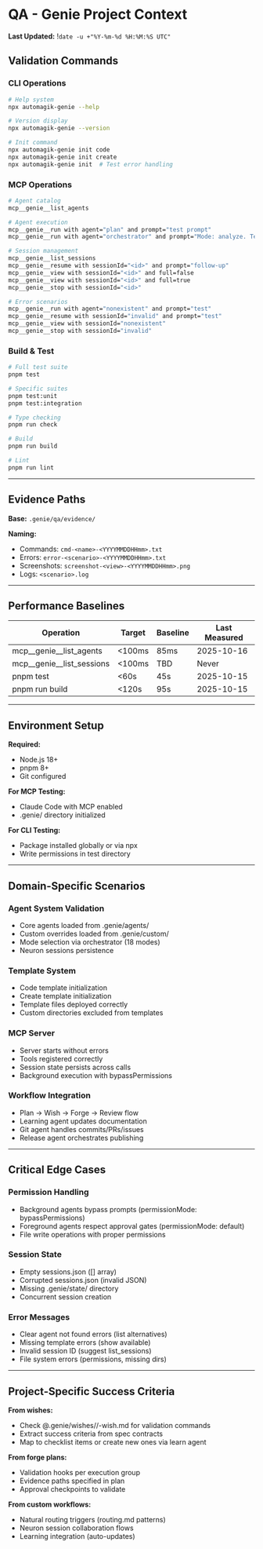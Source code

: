 # QA - Genie Project Context
**Last Updated:** !`date -u +"%Y-%m-%d %H:%M:%S UTC"`
## Validation Commands

### CLI Operations
```bash
# Help system
npx automagik-genie --help

# Version display
npx automagik-genie --version

# Init command
npx automagik-genie init code
npx automagik-genie init create
npx automagik-genie init  # Test error handling
```

### MCP Operations
```bash
# Agent catalog
mcp__genie__list_agents

# Agent execution
mcp__genie__run with agent="plan" and prompt="test prompt"
mcp__genie__run with agent="orchestrator" and prompt="Mode: analyze. Test."

# Session management
mcp__genie__list_sessions
mcp__genie__resume with sessionId="<id>" and prompt="follow-up"
mcp__genie__view with sessionId="<id>" and full=false
mcp__genie__view with sessionId="<id>" and full=true
mcp__genie__stop with sessionId="<id>"

# Error scenarios
mcp__genie__run with agent="nonexistent" and prompt="test"
mcp__genie__resume with sessionId="invalid" and prompt="test"
mcp__genie__view with sessionId="nonexistent"
mcp__genie__stop with sessionId="invalid"
```

### Build & Test
```bash
# Full test suite
pnpm test

# Specific suites
pnpm test:unit
pnpm test:integration

# Type checking
pnpm run check

# Build
pnpm run build

# Lint
pnpm run lint
```

---

## Evidence Paths

**Base:** `.genie/qa/evidence/`

**Naming:**
- Commands: `cmd-<name>-<YYYYMMDDHHmm>.txt`
- Errors: `error-<scenario>-<YYYYMMDDHHmm>.txt`
- Screenshots: `screenshot-<view>-<YYYYMMDDHHmm>.png`
- Logs: `<scenario>.log`

---

## Performance Baselines

| Operation | Target | Baseline | Last Measured |
|-----------|--------|----------|---------------|
| mcp__genie__list_agents | <100ms | 85ms | 2025-10-16 |
| mcp__genie__list_sessions | <100ms | TBD | Never |
| pnpm test | <60s | 45s | 2025-10-15 |
| pnpm run build | <120s | 95s | 2025-10-15 |

---

## Environment Setup

**Required:**
- Node.js 18+
- pnpm 8+
- Git configured

**For MCP Testing:**
- Claude Code with MCP enabled
- .genie/ directory initialized

**For CLI Testing:**
- Package installed globally or via npx
- Write permissions in test directory

---

## Domain-Specific Scenarios

### Agent System Validation
- Core agents loaded from .genie/agents/
- Custom overrides loaded from .genie/custom/
- Mode selection via orchestrator (18 modes)
- Neuron sessions persistence

### Template System
- Code template initialization
- Create template initialization
- Template files deployed correctly
- Custom directories excluded from templates

### MCP Server
- Server starts without errors
- Tools registered correctly
- Session state persists across calls
- Background execution with bypassPermissions

### Workflow Integration
- Plan → Wish → Forge → Review flow
- Learning agent updates documentation
- Git agent handles commits/PRs/issues
- Release agent orchestrates publishing

---

## Critical Edge Cases

### Permission Handling
- Background agents bypass prompts (permissionMode: bypassPermissions)
- Foreground agents respect approval gates (permissionMode: default)
- File write operations with proper permissions

### Session State
- Empty sessions.json ([] array)
- Corrupted sessions.json (invalid JSON)
- Missing .genie/state/ directory
- Concurrent session creation

### Error Messages
- Clear agent not found errors (list alternatives)
- Missing template errors (show available)
- Invalid session ID (suggest list_sessions)
- File system errors (permissions, missing dirs)

---

## Project-Specific Success Criteria

**From wishes:**
- Check @.genie/wishes/<slug>/<slug>-wish.md for validation commands
- Extract success criteria from spec contracts
- Map to checklist items or create new ones via learn agent

**From forge plans:**
- Validation hooks per execution group
- Evidence paths specified in plan
- Approval checkpoints to validate

**From custom workflows:**
- Natural routing triggers (routing.md patterns)
- Neuron session collaboration flows
- Learning integration (auto-updates)
